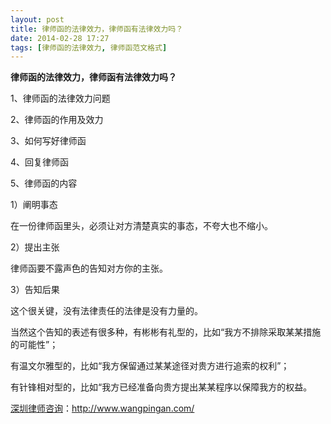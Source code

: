 ```yaml
---
layout: post
title: 律师函的法律效力，律师函有法律效力吗？
date: 2014-02-28 17:27
tags: [律师函的法律效力, 律师函范文格式]
---
```

<strong>律师函的法律效力，律师函有法律效力吗？</strong>

1、律师函的法律效力问题

2、律师函的作用及效力

3、如何写好律师函

4、回复律师函

5、律师函的内容

1）阐明事态

在一份律师函里头，必须让对方清楚真实的事态，不夸大也不缩小。

2）提出主张

律师函要不露声色的告知对方你的主张。

3）告知后果

这个很关键，没有法律责任的法律是没有力量的。

当然这个告知的表述有很多种，有彬彬有礼型的，比如“我方不排除采取某某措施的可能性”；

有温文尔雅型的，比如“我方保留通过某某途径对贵方进行追索的权利”；

有针锋相对型的，比如“我方已经准备向贵方提出某某程序以保障我方的权益。

<a href="http://www.wangpingan.com/">深圳律师咨询</a>：<a href="http://www.wangpingan.com/">http://www.wangpingan.com/</a>

